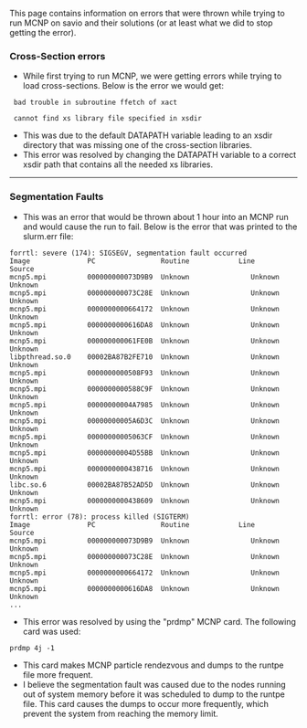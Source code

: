 This page contains information on errors that were thrown while trying to run MCNP on savio and their solutions (or at least what we did to stop getting the error).

### Cross-Section errors
* While first trying to run MCNP, we were getting errors while trying to load cross-sections. Below is the error we would get:

```
 bad trouble in subroutine ffetch of xact                             

 cannot find xs library file specified in xsdir  
```

* This was due to the default DATAPATH variable leading to an xsdir directory that was missing one of the cross-section libraries.
* This error was resolved by changing the DATAPATH variable to a correct xsdir path that contains all the needed xs libraries.

***

### Segmentation Faults
* This was an error that would be thrown about 1 hour into an MCNP run and would cause the run to fail. Below is the error that was printed to the slurm.err file:

```
forrtl: severe (174): SIGSEGV, segmentation fault occurred
Image              PC                Routine            Line        Source
mcnp5.mpi          000000000073D9B9  Unknown               Unknown  Unknown
mcnp5.mpi          000000000073C28E  Unknown               Unknown  Unknown
mcnp5.mpi          0000000000664172  Unknown               Unknown  Unknown
mcnp5.mpi          0000000000616DA8  Unknown               Unknown  Unknown
mcnp5.mpi          000000000061FE0B  Unknown               Unknown  Unknown
libpthread.so.0    00002BA87B2FE710  Unknown               Unknown  Unknown
mcnp5.mpi          0000000000508F93  Unknown               Unknown  Unknown
mcnp5.mpi          0000000000588C9F  Unknown               Unknown  Unknown
mcnp5.mpi          00000000004A7985  Unknown               Unknown  Unknown
mcnp5.mpi          00000000005A6D3C  Unknown               Unknown  Unknown
mcnp5.mpi          00000000005063CF  Unknown               Unknown  Unknown
mcnp5.mpi          00000000004D55BB  Unknown               Unknown  Unknown
mcnp5.mpi          0000000000438716  Unknown               Unknown  Unknown
libc.so.6          00002BA87B52AD5D  Unknown               Unknown  Unknown
mcnp5.mpi          0000000000438609  Unknown               Unknown  Unknown
forrtl: error (78): process killed (SIGTERM)
Image              PC                Routine            Line        Source
mcnp5.mpi          000000000073D9B9  Unknown               Unknown  Unknown
mcnp5.mpi          000000000073C28E  Unknown               Unknown  Unknown
mcnp5.mpi          0000000000664172  Unknown               Unknown  Unknown
mcnp5.mpi          0000000000616DA8  Unknown               Unknown  Unknown
...
```

* This error was resolved by using the "prdmp" MCNP card. The following card was used:
```
prdmp 4j -1
```

* This card makes MCNP particle rendezvous and dumps to the runtpe file more frequent.
* I believe the segmentation fault was caused due to the nodes running out of system memory before it was scheduled to dump to the runtpe file. This card causes the dumps to occur more frequently, which prevent the system from reaching the memory limit.



